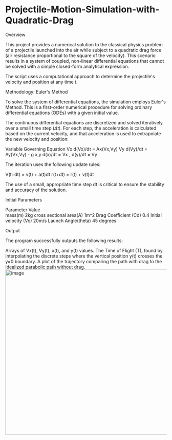 # Projectile-Motion-Simulation-with-Quadratic-Drag
Overview

This project provides a numerical solution to the classical physics problem of a projectile launched into the air while subject to a quadratic drag force (air resistance proportional to the square of the velocity). This scenario results in a system of coupled, non-linear differential equations that cannot be solved with a simple closed-form analytical expression.

The script uses a computational approach to determine the projectile's velocity and position at any time t.

Methodology: Euler's Method

To solve the system of differential equations, the simulation employs Euler's Method. This is a first-order numerical procedure for solving ordinary differential equations (ODEs) with a given initial value.

The continuous differential equations are discretized and solved iteratively over a small time step ($\Delta t$). For each step, the acceleration is calculated based on the current velocity, and that acceleration is used to extrapolate the new velocity and position:

Variable        Governing Equation
Vx              d(Vx)/dt = Ax(Vx,Vy)
Vy              d(Vy)/dt = Ay(Vx,Vy) - g
x,y             d(x)/dt = Vx , d(y)/dt = Vy

The iteration uses the following update rules:

V(t+dt) = v(t) + a(t)dt
r(t+dt) = r(t) + v(t)dt

The use of a small, appropriate time step dt is critical to ensure the stability and accuracy of the solution.

Initial Parameters

Parameter                         Value        
mass(m)                           2kg
cross sectional area(A)           1m^2
Drag Coefficient (Cd)             0.4
Initial velocity (Vo)             20m/s
Launch Angle(theta)               45 degrees

Output

The program successfully outputs the following results:

Arrays of Vx(t), Vy(t), x(t), and y(t) values.
The Time of Flight (T), found by interpolating the discrete steps where the vertical position y(t) crosses the y=0 boundary.
A plot of the trajectory comparing the path with drag to the idealized parabolic path without drag.
<img width="639" height="514" alt="image" src="https://github.com/user-attachments/assets/523e632f-7f5c-48d7-a347-3bce07a3b9ce" />

